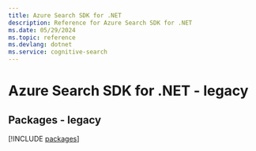 ```yaml
---
title: Azure Search SDK for .NET
description: Reference for Azure Search SDK for .NET
ms.date: 05/29/2024
ms.topic: reference
ms.devlang: dotnet
ms.service: cognitive-search
---
```

# Azure Search SDK for .NET - legacy
## Packages - legacy
[!INCLUDE [packages](search-index.md)]
